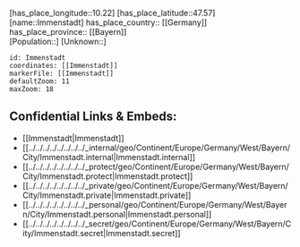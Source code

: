 ﻿---
location: [47.57,10.22] 
mapzoom: [7,12] 
mapmarker: city 
type: City
tags:
- geo/City


SpocWebEntityId: 31104
isDeleted: false
confidential: public

---
[has_place_longitude::10.22] 
[has_place_latitude::47.57] 
[name::Immenstadt] 
has_place_country:: [[Germany]]  
has_place_province:: [[Bayern]]  
[Population::] 
[Unknown::] 


```leaflet
id: Immenstadt
coordinates: [[Immenstadt]] 
markerFile: [[Immenstadt]] 
defaultZoom: 11 
maxZoom: 18
```


## Confidential Links & Embeds: 
- [[Immenstadt|Immenstadt]]  
- [[../../../../../../../../_internal/geo/Continent/Europe/Germany/West/Bayern/City/Immenstadt.internal|Immenstadt.internal]] 
- [[../../../../../../../../_protect/geo/Continent/Europe/Germany/West/Bayern/City/Immenstadt.protect|Immenstadt.protect]] 
- [[../../../../../../../../_private/geo/Continent/Europe/Germany/West/Bayern/City/Immenstadt.private|Immenstadt.private]] 
- [[../../../../../../../../_personal/geo/Continent/Europe/Germany/West/Bayern/City/Immenstadt.personal|Immenstadt.personal]] 
- [[../../../../../../../../_secret/geo/Continent/Europe/Germany/West/Bayern/City/Immenstadt.secret|Immenstadt.secret]] 
